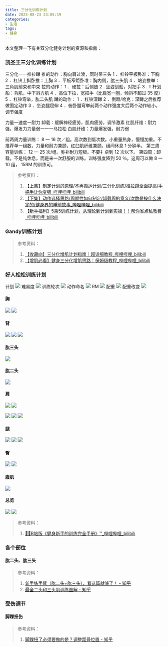 ```yaml
---
title: 三分化训练计划
date: 2023-08-23 23:05:19
categories:
- 生活 
tags:
- 健身 
---
```

本文整理一下有关双分化健身计划的资源和指南：
<!--more--> 

### 凯圣王三分化训练计划

三分化一一推拉蹲
推的动作：胸向肩过渡，同时带三头
1 ．杠铃平板卧准：下胸
2 ．杠铃上斜卧推：上胸
3 ．平板窄距卧准：胸内侧，肱三头肌
4 ．站姿推举：三角肌前束和中束
拉的动作：
1 ．硬拉：后侧链
2 . 坐姿划船，对把手
3 . T 杆划船：背肌，中下斜方肌
4 ．高位下拉，宽把手（比肩宽一圈，倾斜不超过 35 度）
5 ．杠铃弯举，肱二头肌
蹲的动作：
1 ．杠铃深蹲
2 ．倒蹬/哈克：深蹲之后推荐做固定动作
3 ．坐姿腿屈伸
4 ．俯卧腿弯举前两个动作强度大后两个动作较小，调节强度

力量一速度一耐力
卸载：缓解神经疲劳，肌肉疲劳，调节激素
红肌纤维：耐力强，爆发力力量弱一一一马拉松
白肌纤维：力量爆发强，耐力弱

前两周力量训练： 8 一 16 次／组。高次数到低次数。小重量热身，慢慢加重。不推荐单一组数，力量和耐力兼顾，红臼肌纤维兼顾。组间休息 1 分钟半。
第三周容量训练： 12 一 25 次/组。弥补耐力短板。不要扌卓到 12 次以下。
第四周：卸载。不是纯休息，而是来一次舒服的训练。训练强度降到 50 ％。这周可以做 8 一 10 组， 15RM 的训练可。

> 参考资料：
> 1. [【上集】制定计划的原理/不再搬运计划/三分化训练/推拉蹲全面提高/手把手让你变强_哔哩哔哩_bilibili](https://www.bilibili.com/video/BV1jy4y1g7b1/?spm_id_from=333.999.0.0)
> 2. [【下集】动作选择思路/周期性如何制定/卸载周的意义/次数是按什么决定的/健身界的睡前故事_哔哩哔哩_bilibili](https://www.bilibili.com/video/BV1Zh411a7dy/?spm_id_from=333.999.0.0&vd_source=71b57f2bb132ac1f88ed255cad4a06a6)
> 3. [【新手福利】5乘5训练计划，从理论到计划到实操！！帮你省点私教费_哔哩哔哩_bilibili](https://www.bilibili.com/video/BV1DZ4y1y77T/?spm_id_from=333.788.recommend_more_video.1&vd_source=71b57f2bb132ac1f88ed255cad4a06a6)


### Gandy训练计划

> 参考资料：
> 1. [【收藏向】三分化增肌计划指南｜超详细教程_哔哩哔哩_bilibili](https://www.bilibili.com/video/BV1hg411Z7Ck)
> 2. [【增肌必看】健身三分化增肌思路｜保姆级教程_哔哩哔哩_bilibili](https://www.bilibili.com/video/BV1Ma411D7dC)


### 好人松松训练计划
计划
![](https://raw.githubusercontent.com/Tom89757/ImageHost/main/hexo/20230902001102.png)
难易度
![](https://raw.githubusercontent.com/Tom89757/ImageHost/main/hexo/20230902001642.png)
训练轮次
![](https://raw.githubusercontent.com/Tom89757/ImageHost/main/hexo/20230902001855.png)
动作命名
![](https://raw.githubusercontent.com/Tom89757/ImageHost/main/hexo/20230902002018.png)
RM
![](https://raw.githubusercontent.com/Tom89757/ImageHost/main/hexo/20230902002127.png)
配重
![](https://raw.githubusercontent.com/Tom89757/ImageHost/main/hexo/20230902002212.png)
配重改变
![](https://raw.githubusercontent.com/Tom89757/ImageHost/main/hexo/20230902002759.png)
#### 胸
![](https://raw.githubusercontent.com/Tom89757/ImageHost/main/hexo/20230902003022.png)
![](https://raw.githubusercontent.com/Tom89757/ImageHost/main/hexo/20230902003035.png)
#### 背
![](https://raw.githubusercontent.com/Tom89757/ImageHost/main/hexo/20230902003100.png)
![](https://raw.githubusercontent.com/Tom89757/ImageHost/main/hexo/20230902003136.png)
![](https://raw.githubusercontent.com/Tom89757/ImageHost/main/hexo/20230902003200.png)
#### 肱三头
![](https://raw.githubusercontent.com/Tom89757/ImageHost/main/hexo/20230902003224.png)
#### 肱二头
![](https://raw.githubusercontent.com/Tom89757/ImageHost/main/hexo/20230902003245.png)
#### 肩
![](https://raw.githubusercontent.com/Tom89757/ImageHost/main/hexo/20230902003315.png)
![](https://raw.githubusercontent.com/Tom89757/ImageHost/main/hexo/20230902003341.png)

![](https://raw.githubusercontent.com/Tom89757/ImageHost/main/hexo/20230902003357.png)
![](https://raw.githubusercontent.com/Tom89757/ImageHost/main/hexo/20230902003414.png)
![](https://raw.githubusercontent.com/Tom89757/ImageHost/main/hexo/20230902003433.png)
#### 腿
![](https://raw.githubusercontent.com/Tom89757/ImageHost/main/hexo/20230902003529.png)
![](https://raw.githubusercontent.com/Tom89757/ImageHost/main/hexo/20230902003549.png)
![](https://raw.githubusercontent.com/Tom89757/ImageHost/main/hexo/20230902003604.png)
#### 臀
![](https://raw.githubusercontent.com/Tom89757/ImageHost/main/hexo/20230902003617.png)
![](https://raw.githubusercontent.com/Tom89757/ImageHost/main/hexo/20230902003632.png)
#### 腹肌
![](https://raw.githubusercontent.com/Tom89757/ImageHost/main/hexo/20230902003651.png)
#### 总览
![](https://raw.githubusercontent.com/Tom89757/ImageHost/main/hexo/20230902003855.png)
![](https://raw.githubusercontent.com/Tom89757/ImageHost/main/hexo/20230902003910.png)



> 参考资料：
> 1. [💪🏻B站版《健身新手的训练完全手册》™_哔哩哔哩_bilibili](https://www.bilibili.com/video/BV1Hk4y187jF/)

### 各个部位
#### 肱二头、肱三头

> 参考资料：
> 1. [新手练手臂（肱二头+肱三头），看这篇就够了！ - 知乎](https://zhuanlan.zhihu.com/p/123997541)
> 2. [最全二头和三头肌训练图解 - 知乎](https://zhuanlan.zhihu.com/p/72254588)


### 受伤调节
#### 脚踝扭伤

> 参考资料：
> 1. [脚踝扭了必须要做的是？调整距骨位置 - 知乎](https://zhuanlan.zhihu.com/p/28926298)